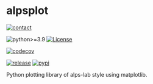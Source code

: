 # alpsplot

[![contact](https://img.shields.io/badge/contact-rbp5354@psu.edu-yellow)](mailto:rbp5354@psu.edu)

![python>=3.9](https://img.shields.io/badge/python->=3.9.2-informational.svg)
[![License](https://img.shields.io/github/license/ain-soph/alpsplot)](https://opensource.org/licenses/GPL-3.0)

[![codecov](https://codecov.io/gh/ain-soph/alpsplot/branch/main/graph/badge.svg?token=BBYZUPVK3I)](https://codecov.io/gh/ain-soph/alpsplot)

[![release](https://img.shields.io/github/v/release/ain-soph/alpsplot)](https://github.com/ain-soph/alpsplot/releases)
[![pypi](https://img.shields.io/pypi/v/alpsplot)](https://pypi.org/project/alpsplot/)

Python plotting library of alps-lab style using matplotlib.